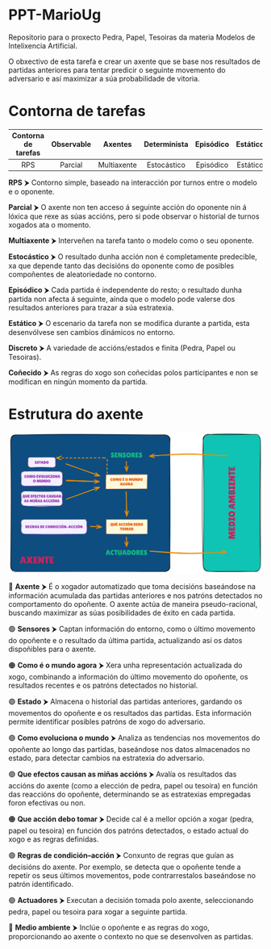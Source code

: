 PPT-MarioUg  
==================  

Repositorio para o proxecto Pedra, Papel, Tesoiras da materia Modelos de Intelixencia Artificial.  

O obxectivo de esta tarefa e crear un axente que se base nos resultados de partidas anteriores para tentar predicir o seguinte movemento do adversario e así maximizar a súa probabilidade de vitoria.  

Contorna de tarefas  
==================  

| **Contorna de tarefas** | **Observable** | **Axentes** | **Determinista** | **Episódico** | **Estático** | **Discreto** | **Coñecido** |  
|:-----------------------:|:--------------:|:-----------:|:----------------:|:-------------:|:------------:|:------------:|:------------:|  
| RPS                    | Parcial        | Multiaxente | Estocástico      | Episódico      | Estático      | Discreto      | Coñecido     |  

**RPS** ⮞ Contorno simple, baseado na interacción por turnos entre o modelo e o oponente.

**Parcial** ⮞ O axente non ten acceso á seguinte acción do oponente nin á lóxica que rexe as súas accións, pero si pode observar o historial de turnos xogados ata o momento.

**Multiaxente** ⮞ Interveñen na tarefa tanto o modelo como o seu oponente.

**Estocástico** ⮞ O resultado dunha acción non é completamente predecible, xa que depende tanto das decisións do oponente como de posibles compoñentes de aleatoriedade no contorno.

**Episódico** ⮞ Cada partida é independente do resto; o resultado dunha partida non afecta á seguinte, aínda que o modelo pode valerse dos resultados anteriores para trazar a súa estratexia.

**Estático** ⮞ O escenario da tarefa non se modifica durante a partida, esta desenvólvese sen cambios dinámicos no entorno.

**Discreto** ⮞ A variedade de accións/estados e finita (Pedra, Papel ou Tesoiras).

**Coñecido** ⮞ As regras do xogo son coñecidas polos participantes e non se modifican en ningún momento da partida.

Estrutura do axente
==================  

![](./img/estrutura_do_axente.png)

🔴 **Axente** ⮞ É o xogador automatizado que toma decisións baseándose na información acumulada das partidas anteriores e nos patróns detectados no comportamento do opoñente. O axente actúa de maneira pseudo-racional, buscando maximizar as súas posibilidades de éxito en cada partida.

🟢 **Sensores** ⮞ Captan información do entorno, como o último movemento do opoñente e o resultado da última partida, actualizando así os datos dispoñibles para o axente.

🟠 **Como é o mundo agora** ⮞ Xera unha representación actualizada do xogo, combinando a información do último movemento do opoñente, os resultados recentes e os patróns detectados no historial.

🟣 **Estado** ⮞ Almacena o historial das partidas anteriores, gardando os movementos do opoñente e os resultados das partidas. Esta información permite identificar posibles patróns de xogo do adversario.

🟣 **Como evoluciona o mundo** ⮞ Analiza as tendencias nos movementos do opoñente ao longo das partidas, baseándose nos datos almacenados no estado, para detectar cambios na estratexia do adversario.

🟣 **Que efectos causan as miñas accións**  ⮞ Avalía os resultados das accións do axente (como a elección de pedra, papel ou tesoira) en función das reaccións do opoñente, determinando se as estratexias empregadas foron efectivas ou non.

🟠 **Que acción debo tomar** ⮞ Decide cal é a mellor opción a xogar (pedra, papel ou tesoira) en función dos patróns detectados, o estado actual do xogo e as regras definidas.

🟣 **Regras de condición–acción** ⮞ Conxunto de regras que guían as decisións do axente. Por exemplo, se detecta que o opoñente tende a repetir os seus últimos movementos, pode contrarrestalos baseándose no patrón identificado.

🟢 **Actuadores** ⮞ Executan a decisión tomada polo axente, seleccionando pedra, papel ou tesoira para xogar a seguinte partida.

🔴 **Medio ambiente** ⮞ Inclúe o opoñente e as regras do xogo, proporcionando ao axente o contexto no que se desenvolven as partidas.